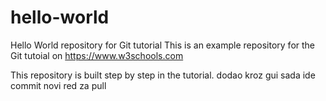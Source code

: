 # hello-world
Hello World repository for Git tutorial
This is an example repository for the Git tutoial on https://www.w3schools.com

This repository is built step by step in the tutorial.
dodao kroz gui sada ide commit 
novi red za pull
